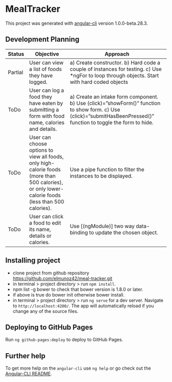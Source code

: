 # MealTracker

This project was generated with [angular-cli](https://github.com/angular/angular-cli) version 1.0.0-beta.28.3.

## Development Planning

|Status|Objective|Approach|
|------|---------|--------|
|Partial |User can view a list of foods they have logged.|a) Create constructor. b) Hard code a couple of instances for testing. c) Use *ngFor to loop through objects. Start with hard coded objects|
|ToDo | User can log a food they have eaten by submitting a form with food name, calories and details. | a) Create an intake form component. b) Use (click)=”showForm()” function to show form. c) Use (click)=”submitHasBeenPressed()” function to toggle the form to hide.|
|ToDo |User can choose options to view all foods, only high-calorie foods (more than 500 calories), or only lower-calorie foods (less than 500 calories).| Use a pipe function to filter the instances to be displayed.|
|ToDo |User can click a food to edit its name, details or calories.| Use [(ngModule)] two way data-binding to update the chosen object.|

## Installing project

* clone project from github repository https://github.com/elmunoz42/meal-tracker.git
* in terminal  > project directory > run `npm install`.
* npm list -g bower to check that bower version is 1.8.0 or later.
* if above is true do bower init otherwise bower install.
* in terminal  > project directory > run `ng serve` for a dev server. Navigate to `http://localhost:4200/`. The app will automatically reload if you change any of the source files.

## Deploying to GitHub Pages

Run `ng github-pages:deploy` to deploy to GitHub Pages.

## Further help

To get more help on the `angular-cli` use `ng help` or go check out the [Angular-CLI README](https://github.com/angular/angular-cli/blob/master/README.md).
